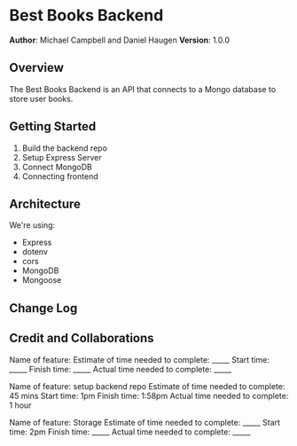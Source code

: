 # Best Books Backend

**Author**: Michael Campbell and Daniel Haugen
**Version**: 1.0.0

## Overview
<!-- Provide a high level overview of what this application is and why you are building it, beyond the fact that it's an assignment for this class. (i.e. What's your problem domain?) -->

The Best Books Backend is an API that connects to a Mongo database to store user books. 

## Getting Started
<!-- What are the steps that a user must take in order to build this app on their own machine and get it running? -->
1. Build the backend repo
2. Setup Express Server
3. Connect MongoDB
4. Connecting frontend


## Architecture
<!-- Provide a detailed description of the application design. What technologies (languages, libraries, etc) you're using, and any other relevant design information. -->
We're using:
- Express
- dotenv
- cors
- MongoDB
- Mongoose


## Change Log
<!-- Use this area to document the iterative changes made to your application as each feature is successfully implemented. Use time stamps. Here's an example:

01-01-2001 4:59pm - Application now has a fully-functional express server, with a GET route for the location resource. -->



## Credit and Collaborations
<!-- Give credit (and a link) to other people or resources that helped you build this application. -->


Name of feature: 
Estimate of time needed to complete: _____
Start time: _____
Finish time: _____
Actual time needed to complete: _____

Name of feature: setup backend repo
Estimate of time needed to complete: 45 mins
Start time: 1pm
Finish time: 1:58pm
Actual time needed to complete: 1 hour

Name of feature: Storage
Estimate of time needed to complete: _____
Start time: 2pm
Finish time: _____
Actual time needed to complete: _____




